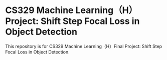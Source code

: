 # CS329 Machine Learning（H）Project: Shift Step Focal Loss in Object Detection
 This repository is for CS329 Machine Learning（H）Final Project: Shift Step Focal Loss in Object Detection.
